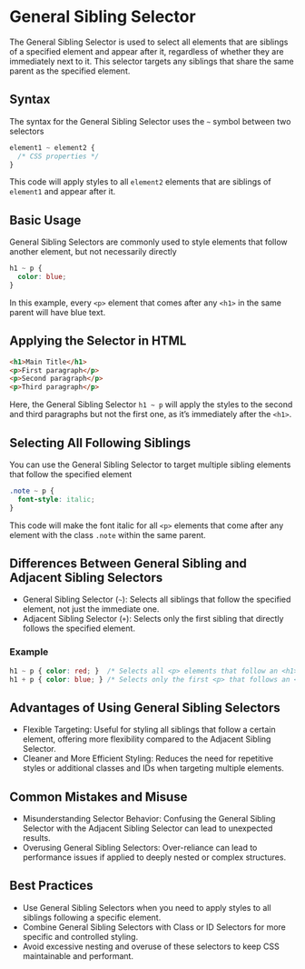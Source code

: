 # General Sibling Selector

The General Sibling Selector is used to select all elements that are siblings of a specified element and appear after it, regardless of whether they are immediately next to it. This selector targets any siblings that share the same parent as the specified element.

## Syntax

The syntax for the General Sibling Selector uses the `~` symbol between two selectors

```css
element1 ~ element2 {
  /* CSS properties */
}
```

This code will apply styles to all `element2` elements that are siblings of `element1` and appear after it.

## Basic Usage

General Sibling Selectors are commonly used to style elements that follow another element, but not necessarily directly

```css
h1 ~ p {
  color: blue;
}
```

In this example, every `<p>` element that comes after any `<h1>` in the same parent will have blue text.

## Applying the Selector in HTML

```html
<h1>Main Title</h1>
<p>First paragraph</p>
<p>Second paragraph</p>
<p>Third paragraph</p>
```

Here, the General Sibling Selector `h1 ~ p` will apply the styles to the second and third paragraphs but not the first one, as it’s immediately after the `<h1>`.

## Selecting All Following Siblings

You can use the General Sibling Selector to target multiple sibling elements that follow the specified element

```css
.note ~ p {
  font-style: italic;
}
```

This code will make the font italic for all `<p>` elements that come after any element with the class `.note` within the same parent.

## Differences Between General Sibling and Adjacent Sibling Selectors

- General Sibling Selector (`~`): Selects all siblings that follow the specified element, not just the immediate one.
- Adjacent Sibling Selector (`+`): Selects only the first sibling that directly follows the specified element.

### Example

```css
h1 ~ p { color: red; }  /* Selects all <p> elements that follow an <h1> */
h1 + p { color: blue; } /* Selects only the first <p> that follows an <h1> */
```

## Advantages of Using General Sibling Selectors

- Flexible Targeting: Useful for styling all siblings that follow a certain element, offering more flexibility compared to the Adjacent Sibling Selector.
- Cleaner and More Efficient Styling: Reduces the need for repetitive styles or additional classes and IDs when targeting multiple elements.

## Common Mistakes and Misuse

- Misunderstanding Selector Behavior: Confusing the General Sibling Selector with the Adjacent Sibling Selector can lead to unexpected results.
- Overusing General Sibling Selectors: Over-reliance can lead to performance issues if applied to deeply nested or complex structures.

## Best Practices

- Use General Sibling Selectors when you need to apply styles to all siblings following a specific element.
- Combine General Sibling Selectors with Class or ID Selectors for more specific and controlled styling.
- Avoid excessive nesting and overuse of these selectors to keep CSS maintainable and performant.
